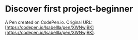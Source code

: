 # Discover first project-beginner

A Pen created on CodePen.io. Original URL: [https://codepen.io/Isabellla/pen/XWNwjBK](https://codepen.io/Isabellla/pen/XWNwjBK).


